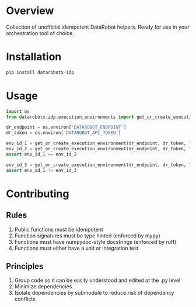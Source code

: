# Overview
Collection of unofficial idempotent DataRobot helpers. Ready for use in your orchestration tool of choice. 

# Installation
```bash
pip install datarobotx-idp
```

# Usage
```python
import os
from datarobotx.idp.execution_environments import get_or_create_execution_environment

dr_endpoint = os.environ['DATAROBOT_ENDPOINT']
dr_token = os.environ['DATAROBOT_API_TOKEN']

env_id_1 = get_or_create_execution_environment(dr_endpoint, dr_token, "image #1")
env_id_2 = get_or_create_execution_environment(dr_endpoint, dr_token, "image #1")
assert env_id_1 == env_id_2

env_id_3 = get_or_create_execution_environment(dr_endpoint, dr_token, "image #2")
assert env_id_1 != env_id_3
```

# Contributing
## Rules
1. Public functions must be idempotent
2. Function signatures must be type hinted (enforced by mypy)
3. Functions must have numpydoc-style docstrings (enforced by ruff)
4. Functions must either have a unit or integration test

## Principles
1. Group code so it can be easily understood and edited at the .py level
2. Minimize dependencies
3. Isolate dependencies by submodule to reduce risk of dependency conflicts
